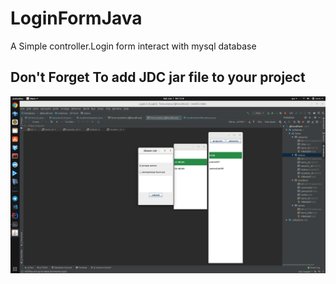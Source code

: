 # LoginFormJava
A Simple controller.Login form interact with mysql database

## Don't Forget To add JDC jar file to your project

![x](readme/1.png)
